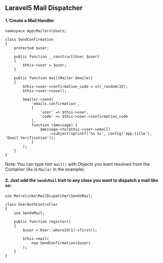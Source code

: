 Laravel5 Mail Dispatcher
--------------------------------

#### 1. Create a Mail Handler

    namespace App\Mailers\Users;
    
    class SendConfirmation
    {
        protected $user;
        
        public function __construct(User $user)
        {
            $this->user = $user;
        }
        
        public function mail(Mailer $mailer)
        {
            $this->user->confirmation_code = str_random(32);
            $this->user->save();
    
            $mailer->send(
                'emails.confirmation',
                [
                    'user' => $this->user,
                    'code' => $this->user->confirmation_code
                ],
                function ($message) {
                    $message->to($this->user->email)
                        ->subject(sprintf('%s %s', config('app.title'), 'Email Verification'));
                }
            );
        }
    }
    
Note: You can type hint `mail()` with Objects you want resolved from the Container (As is `Mailer` in the example). 
    
#### 2. Just add the `SendsMail` trait to any class you want to dispatch a mail like so:

    use Morrelinko\MailDispatcher\SendsMail;
    
    class UserAuthController
    {
        use SendsMail;
        
        public function register()
        {
            $user = User::whereId(1)->first();
            
            $this->mail(
                new SendConfirmation($user)
            );
        }
    }


